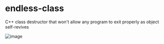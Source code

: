 # endless-class
C++ class destructor that won't allow any program to exit properly as object self-revives

![image](https://github.com/user-attachments/assets/42fd70a1-e352-47be-aed1-6a226541c1ce)
